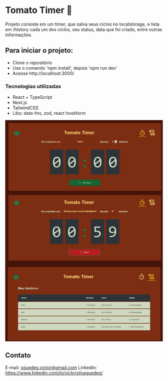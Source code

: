 # Tomato Timer 🍅
Projeto consiste em um timer, que salva seus ciclos no localstorage, e lista em /history cada um dos ciclos, seu status, data que foi criado, entre outras informações.

## Para iniciar o projeto:
- Clone o repositório
- Use o comando 'npm install', depois 'npm run dev'
- Acesse http://localhost:3000/

### Tecnologias utilizadas
- React + TypeScript
- Next.js
- TailwindCSS
- Libs: date-fns, zod, react hookform

![preview](.github/tomato-timer.png)

## Contato

E-mail:
sguedes.victor@gmail.com
LinkedIn:
https://www.linkedin.com/in/victorsilvaguedes/
